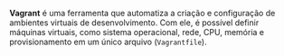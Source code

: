 **Vagrant** é uma ferramenta que automatiza a criação e configuração de ambientes virtuais de desenvolvimento. Com ele, é possível definir máquinas virtuais, como sistema operacional, rede, CPU, memória e provisionamento em um único arquivo (`Vagrantfile`).
